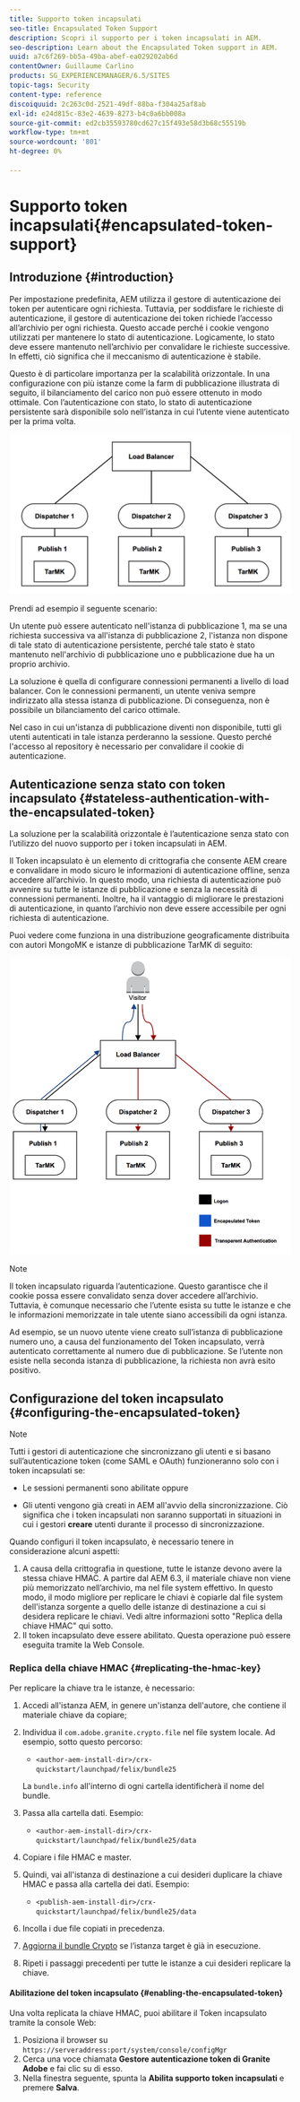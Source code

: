 ```yaml
---
title: Supporto token incapsulati
seo-title: Encapsulated Token Support
description: Scopri il supporto per i token incapsulati in AEM.
seo-description: Learn about the Encapsulated Token support in AEM.
uuid: a7c6f269-bb5a-49ba-abef-ea029202ab6d
contentOwner: Guillaume Carlino
products: SG_EXPERIENCEMANAGER/6.5/SITES
topic-tags: Security
content-type: reference
discoiquuid: 2c263c0d-2521-49df-88ba-f304a25af8ab
exl-id: e24d815c-83e2-4639-8273-b4c0a6bb008a
source-git-commit: ed2cb35593780cd627c15f493e58d3b68c55519b
workflow-type: tm+mt
source-wordcount: '801'
ht-degree: 0%

---
```


# Supporto token incapsulati{#encapsulated-token-support}

## Introduzione {#introduction}

Per impostazione predefinita, AEM utilizza il gestore di autenticazione dei token per autenticare ogni richiesta. Tuttavia, per soddisfare le richieste di autenticazione, il gestore di autenticazione dei token richiede l’accesso all’archivio per ogni richiesta. Questo accade perché i cookie vengono utilizzati per mantenere lo stato di autenticazione. Logicamente, lo stato deve essere mantenuto nell’archivio per convalidare le richieste successive. In effetti, ciò significa che il meccanismo di autenticazione è stabile.

Questo è di particolare importanza per la scalabilità orizzontale. In una configurazione con più istanze come la farm di pubblicazione illustrata di seguito, il bilanciamento del carico non può essere ottenuto in modo ottimale. Con l’autenticazione con stato, lo stato di autenticazione persistente sarà disponibile solo nell’istanza in cui l’utente viene autenticato per la prima volta.

![chlimage_1-33](assets/chlimage_1-33a.png)

Prendi ad esempio il seguente scenario:

Un utente può essere autenticato nell&#39;istanza di pubblicazione 1, ma se una richiesta successiva va all&#39;istanza di pubblicazione 2, l&#39;istanza non dispone di tale stato di autenticazione persistente, perché tale stato è stato mantenuto nell&#39;archivio di pubblicazione uno e pubblicazione due ha un proprio archivio.

La soluzione è quella di configurare connessioni permanenti a livello di load balancer. Con le connessioni permanenti, un utente veniva sempre indirizzato alla stessa istanza di pubblicazione. Di conseguenza, non è possibile un bilanciamento del carico ottimale.

Nel caso in cui un&#39;istanza di pubblicazione diventi non disponibile, tutti gli utenti autenticati in tale istanza perderanno la sessione. Questo perché l&#39;accesso al repository è necessario per convalidare il cookie di autenticazione.

## Autenticazione senza stato con token incapsulato {#stateless-authentication-with-the-encapsulated-token}

La soluzione per la scalabilità orizzontale è l’autenticazione senza stato con l’utilizzo del nuovo supporto per i token incapsulati in AEM.

Il Token incapsulato è un elemento di crittografia che consente AEM creare e convalidare in modo sicuro le informazioni di autenticazione offline, senza accedere all’archivio. In questo modo, una richiesta di autenticazione può avvenire su tutte le istanze di pubblicazione e senza la necessità di connessioni permanenti. Inoltre, ha il vantaggio di migliorare le prestazioni di autenticazione, in quanto l’archivio non deve essere accessibile per ogni richiesta di autenticazione.

Puoi vedere come funziona in una distribuzione geograficamente distribuita con autori MongoMK e istanze di pubblicazione TarMK di seguito:

![chlimage_1-34](assets/chlimage_1-34a.png)

>[!NOTE]
>
>Il token incapsulato riguarda l’autenticazione. Questo garantisce che il cookie possa essere convalidato senza dover accedere all’archivio. Tuttavia, è comunque necessario che l’utente esista su tutte le istanze e che le informazioni memorizzate in tale utente siano accessibili da ogni istanza.
>
>Ad esempio, se un nuovo utente viene creato sull’istanza di pubblicazione numero uno, a causa del funzionamento del Token incapsulato, verrà autenticato correttamente al numero due di pubblicazione. Se l’utente non esiste nella seconda istanza di pubblicazione, la richiesta non avrà esito positivo.

## Configurazione del token incapsulato {#configuring-the-encapsulated-token}

>[!NOTE]
>Tutti i gestori di autenticazione che sincronizzano gli utenti e si basano sull’autenticazione token (come SAML e OAuth) funzioneranno solo con i token incapsulati se:
>
>* Le sessioni permanenti sono abilitate oppure
>
>* Gli utenti vengono già creati in AEM all&#39;avvio della sincronizzazione. Ciò significa che i token incapsulati non saranno supportati in situazioni in cui i gestori **creare** utenti durante il processo di sincronizzazione.


Quando configuri il token incapsulato, è necessario tenere in considerazione alcuni aspetti:

1. A causa della crittografia in questione, tutte le istanze devono avere la stessa chiave HMAC. A partire dal AEM 6.3, il materiale chiave non viene più memorizzato nell’archivio, ma nel file system effettivo. In questo modo, il modo migliore per replicare le chiavi è copiarle dal file system dell&#39;istanza sorgente a quello delle istanze di destinazione a cui si desidera replicare le chiavi. Vedi altre informazioni sotto &quot;Replica della chiave HMAC&quot; qui sotto.
1. Il token incapsulato deve essere abilitato. Questa operazione può essere eseguita tramite la Web Console.

### Replica della chiave HMAC {#replicating-the-hmac-key}

Per replicare la chiave tra le istanze, è necessario:

1. Accedi all&#39;istanza AEM, in genere un&#39;istanza dell&#39;autore, che contiene il materiale chiave da copiare;
1. Individua il `com.adobe.granite.crypto.file` nel file system locale. Ad esempio, sotto questo percorso:

   * `<author-aem-install-dir>/crx-quickstart/launchpad/felix/bundle25`

   La `bundle.info` all&#39;interno di ogni cartella identificherà il nome del bundle.

1. Passa alla cartella dati. Esempio:

   * `<author-aem-install-dir>/crx-quickstart/launchpad/felix/bundle25/data`

1. Copiare i file HMAC e master.
1. Quindi, vai all&#39;istanza di destinazione a cui desideri duplicare la chiave HMAC e passa alla cartella dei dati. Esempio:

   * `<publish-aem-install-dir>/crx-quickstart/launchpad/felix/bundle25/data`

1. Incolla i due file copiati in precedenza.
1. [Aggiorna il bundle Crypto](/help/communities/deploy-communities.md#refresh-the-granite-crypto-bundle) se l’istanza target è già in esecuzione.

1. Ripeti i passaggi precedenti per tutte le istanze a cui desideri replicare la chiave.

#### Abilitazione del token incapsulato {#enabling-the-encapsulated-token}

Una volta replicata la chiave HMAC, puoi abilitare il Token incapsulato tramite la console Web:

1. Posiziona il browser su `https://serveraddress:port/system/console/configMgr`
1. Cerca una voce chiamata **Gestore autenticazione token di Granite Adobe** e fai clic su di esso.
1. Nella finestra seguente, spunta la **Abilita supporto token incapsulati** e premere **Salva**.

